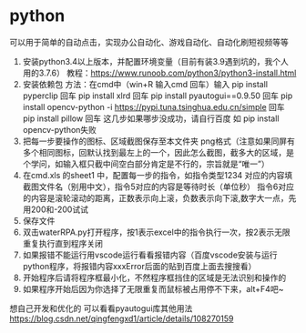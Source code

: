 # python
可以用于简单的自动点击，实现办公自动化、游戏自动化、自动化刷短视频等等
1.	安装python3.4以上版本，并配置环境变量（目前有装3.9遇到坑的，我个人用的3.7.6）
教程：https://www.runoob.com/python3/python3-install.html
2.	安装依赖包
方法：在cmd中（win+R  输入cmd  回车）输入
pip install pyperclip 回车
pip install xlrd 回车
pip install pyautogui==0.9.50 回车
pip install opencv-python -i https://pypi.tuna.tsinghua.edu.cn/simple 回车
pip install pillow 回车
这几步如果哪步没成功，请自行百度 如 pip install opencv-python失败
3.	把每一步要操作的图标、区域截图保存至本文件夹  png格式（注意如果同屏有多个相同图标，回默认找到最左上的一个，因此怎么截图，截多大的区域，是个学问，如输入框只截中间空白部分肯定是不行的，宗旨就是“唯一”）
4.	在cmd.xls 的sheet1 中，配置每一步的指令，如指令类型1234  对应的内容填截图文件名（别用中文），指令5对应的内容是等待时长（单位秒） 指令6对应的内容是滚轮滚动的距离，正数表示向上滚，负数表示向下滚,数字大一点，先用200和-200试试
5.	保存文件
6.	双击waterRPA.py打开程序，按1表示excel中的指令执行一次，按2表示无限重复执行直到程序关闭
7.	如果报错不能运行用vscode运行看看报错内容（百度vscode安装与运行python程序，将报错内容xxxError后面的贴到百度上面去搜搜看）
8.	开始程序后请将程序框最小化，不然程序框挡住的区域是无法识别和操作的
9.	如果程序开始后因为你选择了无限重复而鼠标被占用停不下来，alt+F4吧~


想自己开发和优化的  可以看看pyautogui库其他用法 https://blog.csdn.net/qingfengxd1/article/details/108270159

